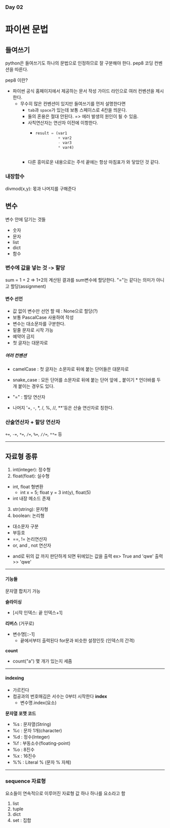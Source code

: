 ### Day 02

# 파이썬 문법

## 들여쓰기 
python은 들여쓰기도 하나의 문법으로 인정하므로 잘 구분해야 한다.
pep8 코딩 컨벤션을 따른다. 

pep8 이란?
 - 파이썬 공식 홈페이지에서 제공하는 문서 작성 가이드 라인으로 여러 컨벤션을 제시한다. 
    - 무수히 많은 컨벤션이 있지만 들여쓰기를 먼저 설명한다면
        - `tab`과 `space`가 있는데 보통 스페이스로 4칸을 띄운다. 
        - 둘의 혼용은 절대 안된다. => 에러 발생의 원인이 될 수 있음.
        - 사칙연산자는 연산자 이전에 이항한다. 
          - ```python
            result = (var1
                      + var2
                      - var3
                      * var4)
          ```
        - 다른 흥미로운 내용으로는 주석 끝에는 항상 마침표가 와 닿았던 것 같다.

### 내장함수 
divmod(x,y): 몫과 나머지를 구해준다

## 변수 
변수 안에 담기는 것들
- 숫자
- 문자 
- list
- dict
- 함수

### 변수에 값을 넣는 것 -> 할당
sum = 1 + 2 => 1+2의 계산된 결과를 sum변수에 할당한다. "="는 같다는 의미가 아니고 할당(assignment)

#### 변수 선언
- 값 없이 변수만 선언 할 때 : None으로 할당(?)
- 보통 PascalCase 사용하여 작성
- 변수는 대소문자를 구분한다.
- 밑줄 문자로 시작 가능 
- 예약어 금지
- 첫 글자는 대문자로
##### 여러 컨벤션
- camelCase : 첫 글자는 소문자로 뒤에 붙는 단어들은 대문자로
- snake_case : 모든 단어를 소문자로 뒤에 붙는 단어 앞에 _ 붙이기 * 언더바를 두개 붙이는 경우도 있다.

- "=" : 할당 연산자
- 나머지 '+, -, *, /, %, //, **'등은 산술 연산자로 칭한다.

### 산술연산자 + 할당 연산자
`+=`, `-=`, `*=`, `/=`, `%=`, `//=`, `**=` 등

---
## 자료형 종류 
1. int(integer): 정수형
2. float(float): 실수형
  * int, float 형변환
    - int x = 5; float y = 3
      int(y), float(5)
  * int 내장 메소드 존재

3. str(string): 문자형
4. boolean: 논리형
  - 대소문자 구분 
  - 부등호
  - ==, !=  논리연산자 <!-- '=' 는 할당 연산자 -->
  - or, and , not 연산자
  * and로 뒤의 값 까지 판단하게 되면 뒤에있는 값을 출력 
  ex> True and 'qwe' 출력 >> 'qwe'

---
#### 기능들
문자열 합치기 가능

**슬라이싱**
- [시작 인덱스: 끝 인덱스+1]

**리버스** (거꾸로)
- 변수명[::-1] 
  - 끝에서부터 출력된다 for문과 비슷한 설정인듯 (인덱스의 간격)

**count**
- count("a") 몇 개가 있는지 세줌

---

#### indexing
 - 가르킨다 
 - 컴공과의 번호매김은 서수는 0부터 시작한다
    **index**
      - 변수명.index(요소)

**문자열 포맷 코드**
- %s : 문자열(String)
- %c : 문자 1개(character)
- %d : 정수(Integer)
- %f : 부동소수(floating-point)
- %o : 8진수
- %x : 16진수
- %% : Literal % (문자 % 자체)

---
### sequence 자료형
  요소들이 연속적으로 이루어진 자료형
  값 하나 하나를 요소라고 함
1. list 
2. tuple
3. dict
4. set : 집합

